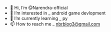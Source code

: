 - 👋 Hi, I’m @Narendra-official
- 👀 I’m interested in _ android game devlopment
- 🌱 I’m currently learning _ py
- 📫 How to reach me _ nbrblog3@gmail.com

<!---
Narendra-official/Narendra-official is a ✨ special ✨ repository because its `README.md` (this file) appears on your GitHub profile.
You can click the Preview link to take a look at your changes.
--->
